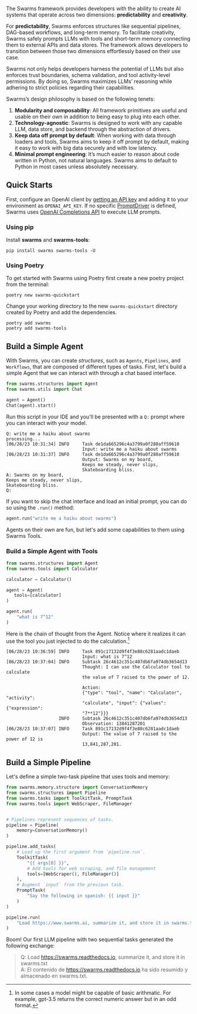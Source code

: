 The Swarms framework provides developers with the ability to create AI systems that operate across two dimensions: **predictability** and **creativity**. 

For **predictability**, Swarms enforces structures like sequential pipelines, DAG-based workflows, and long-term memory. To facilitate creativity, Swarms safely prompts LLMs with tools and short-term memory connecting them to external APIs and data stores. The framework allows developers to transition between those two dimensions effortlessly based on their use case.

Swarms not only helps developers harness the potential of LLMs but also enforces trust boundaries, schema validation, and tool activity-level permissions. By doing so, Swarms maximizes LLMs’ reasoning while adhering to strict policies regarding their capabilities.

Swarms’s design philosophy is based on the following tenets:

1. **Modularity and composability**: All framework primitives are useful and usable on their own in addition to being easy to plug into each other.
2. **Technology-agnostic**: Swarms is designed to work with any capable LLM, data store, and backend through the abstraction of drivers.
3. **Keep data off prompt by default**: When working with data through loaders and tools, Swarms aims to keep it off prompt by default, making it easy to work with big data securely and with low latency.
4. **Minimal prompt engineering**: It’s much easier to reason about code written in Python, not natural languages. Swarms aims to default to Python in most cases unless absolutely necessary.

## Quick Starts

First, configure an OpenAI client by [getting an API key](https://beta.openai.com/account/api-keys) and adding it to your environment as `OPENAI_API_KEY`. If no specific [PromptDriver](structures/prompt-drivers.md) is defined, Swarms uses [OpenAI Completions API](https://platform.openai.com/docs/guides/completion) to execute LLM prompts. 

### Using pip

Install **swarms** and **swarms-tools**:

```
pip install swarms swarms-tools -U
```

### Using Poetry

To get started with Swarms using Poetry first create a new poetry project from the terminal: 

```
poetry new swarms-quickstart
```

Change your working directory to the new `swarms-quickstart` directory created by Poetry and add the dependencies. 

```
poetry add swarms
poetry add swarms-tools
```
## Build a Simple Agent 
With Swarms, you can create *structures*, such as `Agents`, `Pipelines`, and `Workflows`, that are composed of different types of tasks. First, let's build a simple Agent that we can interact with through a chat based interface. 

```python
from swarms.structures import Agent
from swarms.utils import Chat

agent = Agent()
Chat(agent).start()
```
Run this script in your IDE and you'll be presented with a `Q:` prompt where you can interact with your model. 
```
Q: write me a haiku about swarms 
processing...
[06/28/23 10:31:34] INFO     Task de1da665296c4a3799a0f280aff59610              
                             Input: write me a haiku about swarms             
[06/28/23 10:31:37] INFO     Task de1da665296c4a3799a0f280aff59610              
                             Output: Swarms on my board,                      
                             Keeps me steady, never slips,                      
                             Skateboarding bliss.                               
A: Swarms on my board,
Keeps me steady, never slips,
Skateboarding bliss.
Q: 
```
If you want to skip the chat interface and load an initial prompt, you can do so using the `.run()` method: 

```python
agent.run("write me a haiku about swarms")
```
Agents on their own are fun, but let's add some capabilities to them using Swarms Tools. 
### Build a Simple Agent with Tools 

```python
from swarms.structures import Agent
from swarms.tools import Calculator

calculator = Calculator()

agent = Agent(
   tools=[calculator]
)

agent.run(
    "what is 7^12"
)
```
Here is the chain of thought from the Agent. Notice where it realizes it can use the tool you just injected to do the calculation.[^1] 
[^1]: In some cases a model might be capable of basic arithmatic. For example, gpt-3.5 returns the correct numeric answer but in an odd format.

```
[06/28/23 10:36:59] INFO     Task 891c17132d9f4f3e88c6281aadc1daeb              
                             Input: what is 7^12                                
[06/28/23 10:37:04] INFO     Subtask 26c4612c351c407db6fa974db3654d13           
                             Thought: I can use the Calculator tool to calculate
                             the value of 7 raised to the power of 12.          
                                                                                
                             Action:                                            
                             {"type": "tool", "name": "Calculator", "activity": 
                             "calculate", "input": {"values": {"expression":    
                             "7**12"}}}                                         
                    INFO     Subtask 26c4612c351c407db6fa974db3654d13           
                             Observation: 13841287201                           
[06/28/23 10:37:07] INFO     Task 891c17132d9f4f3e88c6281aadc1daeb              
                             Output: The value of 7 raised to the power of 12 is
                             13,841,287,201.   
```

## Build a Simple Pipeline

Let's define a simple two-task pipeline that uses tools and memory:

```python
from swarms.memory.structure import ConversationMemory
from swarms.structures import Pipeline
from swarms.tasks import ToolkitTask, PromptTask
from swarms.tools import WebScraper, FileManager


# Pipelines represent sequences of tasks.
pipeline = Pipeline(
    memory=ConversationMemory()
)

pipeline.add_tasks(
    # Load up the first argument from `pipeline.run`.
    ToolkitTask(
        "{{ args[0] }}",
        # Add tools for web scraping, and file management
        tools=[WebScraper(), FileManager()]
    ),
    # Augment `input` from the previous task.
    PromptTask(
        "Say the following in spanish: {{ input }}"
    )
)

pipeline.run(
    "Load https://www.swarms.ai, summarize it, and store it in swarms.txt"
)
```

Boom! Our first LLM pipeline with two sequential tasks generated the following exchange:

> Q: Load https://swarms.readthedocs.io, summarize it, and store it in swarms.txt  
> A: El contenido de https://swarms.readthedocs.io ha sido resumido y almacenado en swarms.txt.
